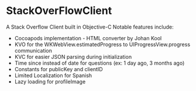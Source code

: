 StackOverFlowClient
===================
A Stack Overflow Client built in Objective-C
Notable features include:
- Cocoapods implementation - HTML converter by Johan Kool
- KVO for the WKWebView.estimatedProgress to UIProgressView.progress communication
- KVC for easier JSON parsing during initialization
- Time since instead of date for questions (ex: 1 day ago, 3 months ago)
- Constants for publicKey and clientID
- Limited Localization for Spanish
- Lazy loading for profileImage

